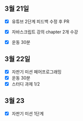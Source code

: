 ## 3월 21일

- [x] 유튜브 2단계 피드백 수정 후 PR
- [x] 자바스크립트 강의 chapter 2개 수강
- [x] 운동 30분


## 3월 22일

- [x] 자판기 미션 페어프로그래밍
- [x] 운동 30분
- [x] 스터디 과제 1/2

## 3월 23

- [x] 자판기 미션 1단계
